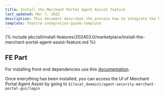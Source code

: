 ```yaml
---
title: Install the Merchant Portal Agent Assist feature
last_updated: Mar 7, 2022
description: This document describes the process how to integrate the Merchant Portal Agent Assist feature into a Spryker project.
template: feature-integration-guide-template
---
```


{% include pbc/all/install-features/202403.0/marketplace/install-the-merchant-portal-agent-assist-feature.md %} <!-- To edit, see /_includes/pbc/all/install-features/202403.0/marketplace/install-the-merchant-portal-agent-assist-feature.md -->


## FE Part
For installing front end dependencies use this [documentation](docs/scos/dev/front-end-development/marketplace/set-up-the-merchant-portal.html).

Once everything has been installed, you can access the UI of Merchant Portal Agent Assist by going to `$[local_domain]/agent-security-merchant-portal-gui/login`